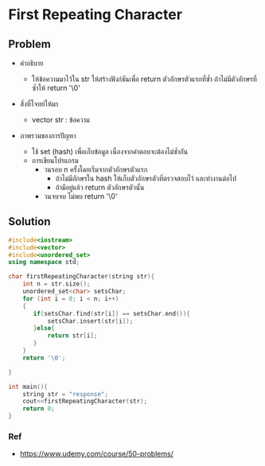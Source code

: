 # First Repeating Character

## Problem

- คำอธิบาย

  - ให้ข้อความมาไว้ใน str ให้สร้างฟังก์ชันเพื่อ return ตัวอักษรตัวแรกที่ซ้ำ ถ้าไม่มีตัวอักษรที่ซ้ำให้ return '\0'

- สิ่งที่โจทย์ให้มา

  - vector<int> str : ข้อความ

- ภาพรวมของการปัญหา
  - ใช้ set (hash) เพื่อเก็บข้อมูล เนื่องจากคำตอบจะต้องไม่ซ้ำกัน
  - การเขียนโปรแกรม
    - วนรอบ n ครั้งโดยเริ่มจากตัวอักษรตัวแรก
      - ถ้าไม่มีอักษรใน hash ให้เก็บตัวอักษรตัวที่ตรวจสอบไว้ และทำงานต่อไป
      - ถ้ามีอยู่แล้ว return ตัวอักษรตัวนั้น
    - วนจบจบ ไม่พบ return '\0'

## Solution

```c++
#include<iostream>
#include<vector>
#include<unordered_set>
using namespace std;

char firstRepeatingCharacter(string str){
    int n = str.size();
    unordered_set<char> setsChar;
    for (int i = 0; i < n; i++)
    {
       if(setsChar.find(str[i]) == setsChar.end()){
           setsChar.insert(str[i]);
       }else{
           return str[i];
       }
    }
    return '\0';

}

int main(){
    string str = "response";
    cout<<firstRepeatingCharacter(str);
    return 0;
}
```

### Ref

- https://www.udemy.com/course/50-problems/
